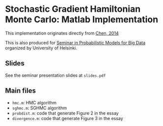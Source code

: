 # Stochastic Gradient Hamiltonian Monte Carlo: Matlab Implementation

This implementation originates directly from [Chen, 2014](http://arxiv.org/abs/1402.4102)

This is also produced for [Seminar in Probabilistic Models for Big Data](http://www.cs.helsinki.fi/en/courses/58314301/2014/s/s/1) organized by University of Helsinki.

## Slides

See the seminar presentation slides at `slides.pdf`

## Main files

- `hmc.m`: HMC algorithm
- `sghmc.m`: SGHMC algorithm
- `probdist.m`: code that generate Figure 2 in the essay
- `divergence.m`: code that generate Figure 3 in the essay


